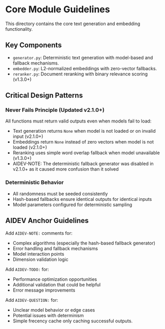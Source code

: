 # Core Module Guidelines

This directory contains the core text generation and embedding functionality.

## Key Components

- `generator.py`: Deterministic text generation with model-based and fallback mechanisms.
- `embedder.py`: L2-normalized embeddings with zero-vector fallbacks.
- `reranker.py`: Document reranking with binary relevance scoring (v1.3.0+)

## Critical Design Patterns

### Never Fails Principle (Updated v2.1.0+)
All functions must return valid outputs even when models fail to load:
- Text generation returns `None` when model is not loaded or on invalid input (v2.1.0+)
- Embeddings return `None` instead of zero vectors when model is not loaded (v2.1.0+)
- Reranking uses simple word overlap fallback when model unavailable (v1.3.0+)
- AIDEV-NOTE: The deterministic fallback generator was disabled in v2.1.0+ as it caused more confusion than it solved

### Deterministic Behavior
- All randomness must be seeded consistently
- Hash-based fallbacks ensure identical outputs for identical inputs
- Model parameters configured for deterministic sampling

## AIDEV Anchor Guidelines

Add `AIDEV-NOTE:` comments for:
- Complex algorithms (especially the hash-based fallback generator)
- Error handling and fallback mechanisms
- Model interaction points
- Dimension validation logic

Add `AIDEV-TODO:` for:
- Performance optimization opportunities
- Additional validation that could be helpful
- Error message improvements

Add `AIDEV-QUESTION:` for:
- Unclear model behavior or edge cases
- Potential issues with determinism
- Simple frecency cache only caching successful outputs.
